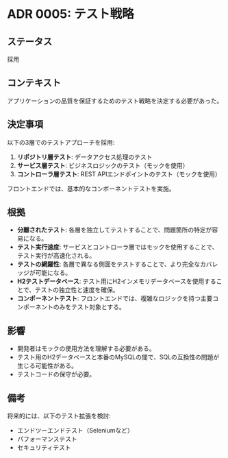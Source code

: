 # ADR 0005: テスト戦略

## ステータス
採用

## コンテキスト
アプリケーションの品質を保証するためのテスト戦略を決定する必要があった。

## 決定事項
以下の3層でのテストアプローチを採用:
1. **リポジトリ層テスト**: データアクセス処理のテスト
2. **サービス層テスト**: ビジネスロジックのテスト（モックを使用）
3. **コントローラ層テスト**: REST APIエンドポイントのテスト（モックを使用）

フロントエンドでは、基本的なコンポーネントテストを実施。

## 根拠
- **分離されたテスト**: 各層を独立してテストすることで、問題箇所の特定が容易になる。
- **テスト実行速度**: サービスとコントローラ層ではモックを使用することで、テスト実行が高速化される。
- **テストの網羅性**: 各層で異なる側面をテストすることで、より完全なカバレッジが可能になる。
- **H2テストデータベース**: テスト用にH2インメモリデータベースを使用することで、テストの独立性と速度を確保。
- **コンポーネントテスト**: フロントエンドでは、複雑なロジックを持つ主要コンポーネントのみをテスト対象とする。

## 影響
- 開発者はモックの使用方法を理解する必要がある。
- テスト用のH2データベースと本番のMySQLの間で、SQLの互換性の問題が生じる可能性がある。
- テストコードの保守が必要。

## 備考
将来的には、以下のテスト拡張を検討:
- エンドツーエンドテスト（Seleniumなど）
- パフォーマンステスト
- セキュリティテスト
